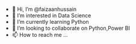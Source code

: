 - 👋 Hi, I’m @faizaanhussain
- 👀 I’m interested in Data Science
- 🌱 I’m currently learning Python
- 💞️ I’m looking to collaborate on Python,Power BI
- 📫 How to reach me ...

<!---
faizaanhussain/faizaanhussain is a ✨ special ✨ repository because its `README.md` (this file) appears on your GitHub profile.
You can click the Preview link to take a look at your changes.
--->
